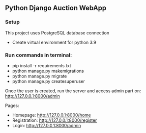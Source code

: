 ## Python Django Auction WebApp
### Setup
This project uses PostgreSQL database connection
- Create virtual environment for python 3.9
### Run commands in terminal:
- pip install -r requirements.txt
- python manage.py makemigrations
- python manage.py migrate
- python manage.py createsuperuser

Once the user is created, run the server and access admin part on:
http://127.0.0.1:8000/admin

Pages:
- Homepage: http://127.0.0.1:8000/home
- Registration: http://127.0.0.1:8000/register
- Login: http://127.0.0.1:8000/admin